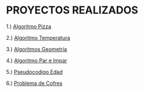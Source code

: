 # PROYECTOS REALIZADOS
1.) [Algoritmo Pizza](https://github.com/mikerazor5786/core-code-from-scratch-readme/blob/73dbaca1a61cb12fbe6aa2e72de387722f4229fd/contenido/algoritmo_pizza/readme.md)

2.) [Algoritmo Temperatura](https://github.com/mikerazor5786/core-code-from-scratch-readme/blob/a660d179fd662b9365e9691b6b1150e009fcec0e/contenido/conversion_Temperatura/readme.md)

3.) [Algoritmos Geometria](https://github.com/mikerazor5786/core-code-from-scratch-readme/blob/a660d179fd662b9365e9691b6b1150e009fcec0e/contenido/geometria/readme.md)

4.) [Algoritmo Par e Impar](https://github.com/mikerazor5786/core-code-from-scratch-readme/blob/a660d179fd662b9365e9691b6b1150e009fcec0e/contenido/par_impar/readme.md)

5.) [Pseudocodigo Edad](https://github.com/mikerazor5786/core-code-from-scratch-readme/blob/a660d179fd662b9365e9691b6b1150e009fcec0e/contenido/edad/readme.md)

6.) [Problema de Cofres](https://github.com/mikerazor5786/core-code-from-scratch-readme/blob/a660d179fd662b9365e9691b6b1150e009fcec0e/contenido/cofres/readme.md)
